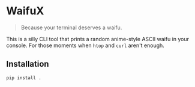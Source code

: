 # WaifuX

> Because your terminal deserves a waifu.

This is a silly CLI tool that prints a random anime-style ASCII waifu in your console. For those moments when `htop` and `curl` aren't enough.

## Installation

```bash
pip install .
